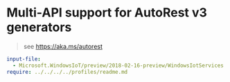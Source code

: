 # Multi-API support for AutoRest v3 generators

> see https://aka.ms/autorest

``` yaml $(enable-multi-api)
input-file:
  - Microsoft.WindowsIoT/preview/2018-02-16-preview/WindowsIotServices.json
require: ../../../../profiles/readme.md
```
